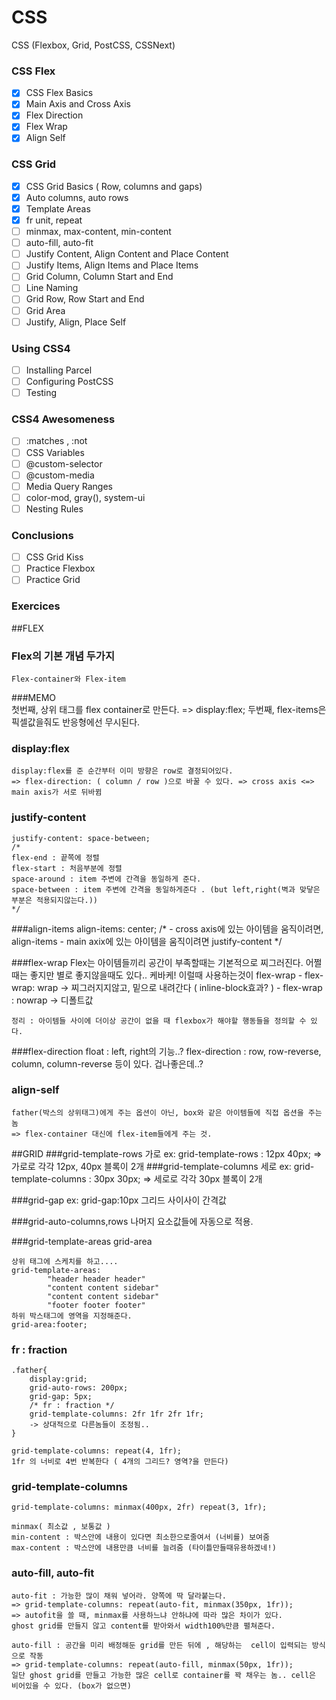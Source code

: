 # CSS

CSS (Flexbox, Grid, PostCSS, CSSNext)

### CSS Flex

- [x] CSS Flex Basics
- [x] Main Axis and Cross Axis
- [x] Flex Direction
- [x] Flex Wrap
- [x] Align Self

### CSS Grid

- [x] CSS Grid Basics ( Row, columns and gaps)
- [x] Auto columns, auto rows
- [x] Template Areas
- [x] fr unit, repeat
- [ ] minmax, max-content, min-content
- [ ] auto-fill, auto-fit
- [ ] Justify Content, Align Content and Place Content
- [ ] Justify Items, Align Items and Place Items
- [ ] Grid Column, Column Start and End
- [ ] Line Naming
- [ ] Grid Row, Row Start and End
- [ ] Grid Area
- [ ] Justify, Align, Place Self

### Using CSS4

- [ ] Installing Parcel
- [ ] Configuring PostCSS
- [ ] Testing

### CSS4 Awesomeness

- [ ] :matches , :not
- [ ] CSS Variables
- [ ] @custom-selector
- [ ] @custom-media
- [ ] Media Query Ranges
- [ ] color-mod, gray(), system-ui
- [ ] Nesting Rules

### Conclusions

- [ ] CSS Grid Kiss
- [ ] Practice Flexbox
- [ ] Practice Grid

### Exercices








##FLEX
### Flex의 기본 개념 두가지
    Flex-container와 Flex-item

###MEMO   
    첫번째, 상위 태그를 flex container로 만든다.
    => display:flex;
    두번째, flex-items은 픽셀값을줘도 반응형에선 무시된다.
    

### display:flex
    display:flex를 준 순간부터 이미 방향은 row로 결정되어있다.
    => flex-direction: ( column / row )으로 바꿀 수 있다. => cross axis <=> main axis가 서로 뒤바뀜
            
### justify-content
    justify-content: space-between;
    /*
    flex-end : 끝쪽에 정렬
    flex-start : 처음부분에 정렬
    space-around : item 주변에 간격을 동일하게 준다.
    space-between : item 주변에 간격을 동일하게준다 . (but left,right(벽과 맞닿은부분은 적용되지않는다.))
    */
###align-items
    align-items: center;
    /*
    - cross axis에 있는 아이템을 움직이려면, align-items
    - main axix에 있는 아이템을 움직이려면 justify-content
     */
     
###flex-wrap
    Flex는 아이템들끼리 공간이 부족할때는 기본적으로 찌그러진다.
    어쩔때는 좋지만 별로 좋지않을때도 있다..
    케바케!
    이럴때 사용하는것이 flex-wrap
    - flex-wrap: wrap -> 찌그러지지않고, 밑으로 내려간다 ( inline-block효과? )
    - flex-wrap : nowrap -> 디폴트값
    
    정리 : 아이템들 사이에 더이상 공간이 없을 때 flexbox가 해야할 행동들을 정의할 수 있다.

###flex-direction
    float : left, right의 기능..?
    flex-direction : row, row-reverse, column, column-reverse 등이 있다.
    겁나좋은데..?
    
    
### align-self
    father(박스의 상위태그)에게 주는 옵션이 아닌, box와 같은 아이템들에 직접 옵션을 주는놈
    => flex-container 대신에 flex-item들에게 주는 것.
    
    
    
    
    
    
    
##GRID
###grid-template-rows
    가로
    ex: grid-template-rows : 12px 40px;
    => 가로로 각각 12px, 40px 블록이 2개
###grid-template-columns
    세로
    ex: grid-template-columns : 30px 30px; 
    => 세로로 각각 30px 블록이 2개

    
###grid-gap
    ex: grid-gap:10px 그리드 사이사이 간격값
    
###grid-auto-columns,rows
    나머지 요소값들에 자동으로 적용.


###grid-template-areas grid-area 
    
    상위 태그에 스케치를 하고....
    grid-template-areas:
            "header header header"
            "content content sidebar"
            "content content sidebar"
            "footer footer footer"
    하위 박스태그에 영역을 지정해준다.
    grid-area:footer; 
    
    
### fr : fraction
    .father{
        display:grid;
        grid-auto-rows: 200px;
        grid-gap: 5px;
        /* fr : fraction */
        grid-template-columns: 2fr 1fr 2fr 1fr;
        -> 상대적으로 다른놈들이 조정됨..
    }
    
    grid-template-columns: repeat(4, 1fr);
    1fr 의 너비로 4번 반복한다 ( 4개의 그리드? 영역?을 만든다)
    
### grid-template-columns
    grid-template-columns: minmax(400px, 2fr) repeat(3, 1fr);
    
    minmax( 최소값 , 보통값 )
    min-content : 박스안에 내용이 있다면 최소한으로줄여서 (너비를) 보여줌
    max-content : 박스안에 내용만큼 너비를 늘려줌 (타이틀만들때유용하겠네!)
            
### auto-fill, auto-fit
    auto-fit : 가능한 많이 채워 넣어라. 양쪽에 딱 달라붙는다.
    => grid-template-columns: repeat(auto-fit, minmax(350px, 1fr)); 
    => autofit을 쓸 때, minmax를 사용하느냐 안하냐에 따라 많은 차이가 있다.
    ghost grid를 만들지 않고 content를 받아와서 width100%만큼 펼쳐준다.
    
    auto-fill : 공간을 미리 배정해둔 grid를 만든 뒤에 , 해당하는  cell이 입력되는 방식으로 작동
    => grid-template-columns: repeat(auto-fill, minmax(50px, 1fr));
    일단 ghost grid를 만들고 가능한 많은 cell로 container를 꽉 채우는 놈.. cell은 비어있을 수 있다. (box가 없으면)
